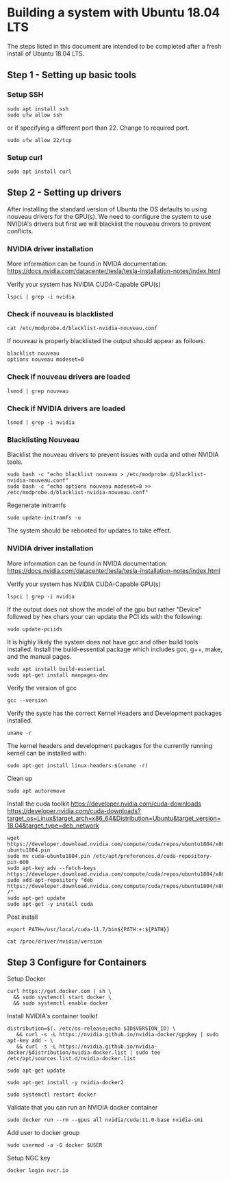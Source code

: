 # Building a system with Ubuntu 18.04 LTS
The steps listed in this document are intended to be completed after a fresh install of Ubuntu 18.04 LTS.

## Step 1 - Setting up basic tools
### Setup SSH
```
sudo apt install ssh
sudo ufw allow ssh
```
or if specifying a different port than 22. Change to required port.
```
sudo ufw allow 22/tcp
```
### Setup curl
```
sudo apt install curl
```

## Step 2 - Setting up drivers
After installing the standard version of Ubuntu the OS defaults to using nouveau drivers for the GPU(s). We need to configure the system to use NVIDIA's drivers but first we will blacklist the nouveau drivers to prevent conflicts.

### NVIDIA driver installation
More information can be found in NVIDA documentation: https://docs.nvidia.com/datacenter/tesla/tesla-installation-notes/index.html

Verify your system has NVIDIA CUDA-Capable GPU(s)
```
lspci | grep -i nvidia
```

### Check if nouveau is blacklisted
```
cat /etc/modprobe.d/blacklist-nvidia-nouveau.conf
```

If nouveau is properly blacklisted the output should appear as follows:
```
blacklist nouveau
options nouveau modeset=0
```

### Check if nouveau drivers are loaded
```
lsmod | grep nouveau
```

### Check if NVIDIA drivers are loaded
```
lsmod | grep -i nvidia
```

### Blacklisting Nouveau
Blacklist the nouveau drivers to prevent issues with cuda and other NVIDIA tools.
```
sudo bash -c "echo blacklist nouveau > /etc/modprobe.d/blacklist-nvidia-nouveau.conf"
sudo bash -c "echo options nouveau modeset=0 >> /etc/modprobe.d/blacklist-nvidia-nouveau.conf"
```
Regenerate initramfs
```
sudo update-initramfs -u
```
The system should be rebooted for updates to take effect.

### NVIDIA driver installation
More information can be found in NVIDA documentation: https://docs.nvidia.com/datacenter/tesla/tesla-installation-notes/index.html

Verify your system has NVIDIA CUDA-Capable GPU(s)
```
lspci | grep -i nvidia
```
If the output does not show the model of the gpu but rather "Device" followed by hex chars your can update the PCI ids with the following:
```
sudo update-pciids
```



It is highly likely the system does not have gcc and other build tools installed. Install the build-essential package which includes gcc, g++, make, and the manual pages.

```
sudo apt install build-essential
sudo apt-get install manpages-dev
```

Verify the version of gcc
```
gcc --version
```

Verify the syste has the correct Kernel Headers and Development packages installed.
```
uname -r
```
The kernel headers and development packages for the currently running kernel can be installed with: 
```
sudo apt-get install linux-headers-$(uname -r)
```

Clean up
```
sudo apt autoremove
```

Install the cuda toolkit
https://developer.nvidia.com/cuda-downloads
https://developer.nvidia.com/cuda-downloads?target_os=Linux&target_arch=x86_64&Distribution=Ubuntu&target_version=18.04&target_type=deb_network
```
wget https://developer.download.nvidia.com/compute/cuda/repos/ubuntu1804/x86_64/cuda-ubuntu1804.pin
sudo mv cuda-ubuntu1804.pin /etc/apt/preferences.d/cuda-repository-pin-600
sudo apt-key adv --fetch-keys https://developer.download.nvidia.com/compute/cuda/repos/ubuntu1804/x86_64/3bf863cc.pub
sudo add-apt-repository "deb https://developer.download.nvidia.com/compute/cuda/repos/ubuntu1804/x86_64/ /"
sudo apt-get update
sudo apt-get -y install cuda
```
Post install
```
export PATH=/usr/local/cuda-11.7/bin${PATH:+:${PATH}}
```

``` 
cat /proc/driver/nvidia/version
```
## Step 3 Configure for Containers
Setup Docker
```
curl https://get.docker.com | sh \
  && sudo systemctl start docker \
  && sudo systemctl enable docker
```

Install NVIDIA's container toolkit
```
distribution=$(. /etc/os-release;echo $ID$VERSION_ID) \
   && curl -s -L https://nvidia.github.io/nvidia-docker/gpgkey | sudo apt-key add - \
   && curl -s -L https://nvidia.github.io/nvidia-docker/$distribution/nvidia-docker.list | sudo tee /etc/apt/sources.list.d/nvidia-docker.list

sudo apt-get update

sudo apt-get install -y nvidia-docker2

sudo systemctl restart docker
```

Validate that you can run an NVIDIA docker container
```
sudo docker run --rm --gpus all nvidia/cuda:11.0-base nvidia-smi
```

Add user to docker group
```
sudo usermod -a -G docker $USER
```

Setup NGC key
```
docker login nvcr.io
```
